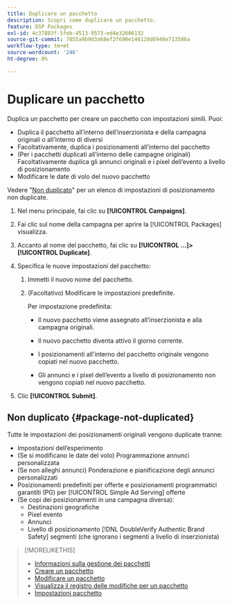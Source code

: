 ```yaml
---
title: Duplicare un pacchetto
description: Scopri come duplicare un pacchetto.
feature: DSP Packages
exl-id: 4c37883f-5feb-4513-9573-ed4e32606132
source-git-commit: 7055a9b9d3a68ef2f690e146128d6946e713586a
workflow-type: tm+mt
source-wordcount: '246'
ht-degree: 0%

---
```


# Duplicare un pacchetto

Duplica un pacchetto per creare un pacchetto con impostazioni simili. Puoi:

* Duplica il pacchetto all’interno dell’inserzionista e della campagna originali o all’interno di diversi
* Facoltativamente, duplica i posizionamenti all’interno del pacchetto
* (Per i pacchetti duplicati all’interno delle campagne originali) Facoltativamente duplica gli annunci originali e i pixel dell’evento a livello di posizionamento
* Modificare le date di volo del nuovo pacchetto

Vedere &quot;[Non duplicato](#package-not-duplicated)&quot; per un elenco di impostazioni di posizionamento non duplicate.

1. Nel menu principale, fai clic su **[!UICONTROL Campaigns]**.

1. Fai clic sul nome della campagna per aprire la [!UICONTROL Packages] visualizza.

1. Accanto al nome del pacchetto, fai clic su  **[!UICONTROL ...]>[!UICONTROL Duplicate]**.

1. Specifica le nuove impostazioni del pacchetto:

   1. Immetti il nuovo nome del pacchetto.

   1. (Facoltativo) Modificare le impostazioni predefinite.

      Per impostazione predefinita:

      * Il nuovo pacchetto viene assegnato all’inserzionista e alla campagna originali.

      * Il nuovo pacchetto diventa attivo il giorno corrente.<!-- and the flight continues for NN  days. -->

      * I posizionamenti all&#39;interno del pacchetto originale vengono copiati nel nuovo pacchetto.

      * Gli annunci e i pixel dell’evento a livello di posizionamento non vengono copiati nel nuovo pacchetto.

1. Clic **[!UICONTROL Submit]**.

## Non duplicato {#package-not-duplicated}

Tutte le impostazioni dei posizionamenti originali vengono duplicate tranne:

* Impostazioni dell’esperimento
* (Se si modificano le date del volo) Programmazione annunci personalizzata
* (Se non alleghi annunci) Ponderazione e pianificazione degli annunci personalizzati
* Posizionamenti predefiniti per offerte e posizionamenti programmatici garantiti (PG) per [!UICONTROL Simple Ad Serving] offerte
* (Se copi dei posizionamenti in una campagna diversa):
   * Destinazioni geografiche
   * Pixel evento
   * Annunci
   * Livello di posizionamento [!DNL DoubleVerify Authentic Brand Safety] segmenti (che ignorano i segmenti a livello di inserzionista)

>[!MORELIKETHIS]
>
>* [Informazioni sulla gestione dei pacchetti](package-about.md)
>* [Creare un pacchetto](package-create.md)
>* [Modificare un pacchetto](package-edit.md)
>* [Visualizza il registro delle modifiche per un pacchetto](package-change-log.md)
>* [Impostazioni pacchetto](package-settings.md)

